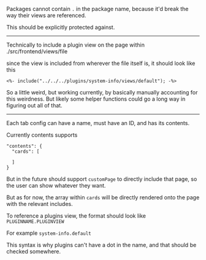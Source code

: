 Packages cannot contain `.` in the package name, because it'd break the way their views are referenced.

This should be explicitly protected against.

---

Technically to include a plugin view on the page within ./src/frontend/views/file

since the view is included from wherever the file itself is, it should look like this

`<%- include("../../../plugins/system-info/views/default"); -%>`

So a little weird, but working currently, by basically manually accounting for this weirdness. But likely some helper functions
could go a long way in figuring out all of that.

---

Each tab config can have a name, must have an ID, and has its contents.

Currently contents supports

```
"contents": {
  "cards": [

  ]
}
```

But in the future should support `customPage` to directly include that page, so the user can show whatever they want.

But as for now, the array within `cards` will be directly rendered onto the page with the relevant includes.

To reference a plugins view, the format should look like `PLUGINNAME.PLUGINVIEW`

For example `system-info.default`

This syntax is why plugins can't have a dot in the name, and that should be checked somewhere.
